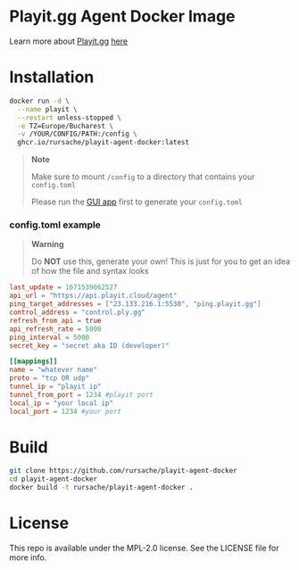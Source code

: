 # Playit.gg Agent Docker Image

Learn more about [Playit.gg](https://playit.gg/) [here](https://playit.gg/about)

# Installation
```sh
docker run -d \
  --name playit \
  --restart unless-stopped \
  -e TZ=Europe/Bucharest \
  -v /YOUR/CONFIG/PATH:/config \
  ghcr.io/rursache/playit-agent-docker:latest
```
> **Note**
>
> Make sure to mount `/config` to a directory that contains your `config.toml`
>
> Please run the [GUI app](https://playit.gg/download) first to generate your `config.toml`

### config.toml example

> **Warning**
>
> Do **NOT** use this, generate your own! This is just for you to get an idea of how the file and syntax looks

```toml
last_update = 1671539662527
api_url = "https://api.playit.cloud/agent"
ping_target_addresses = ["23.133.216.1:5530", "ping.playit.gg"]
control_address = "control.ply.gg"
refresh_from_api = true
api_refresh_rate = 5000
ping_interval = 5000
secret_key = "secret aka ID (developer)"

[[mappings]]
name = "whatever name"
proto = "tcp OR udp"
tunnel_ip = "playit ip"
tunnel_from_port = 1234 #playit port
local_ip = "your local ip"
local_port = 1234 #your port

```

# Build
```sh
git clone https://github.com/rursache/playit-agent-docker
cd playit-agent-docker
docker build -t rursache/playit-agent-docker .
```

# License
This repo is available under the MPL-2.0 license. See the LICENSE file for more info.
